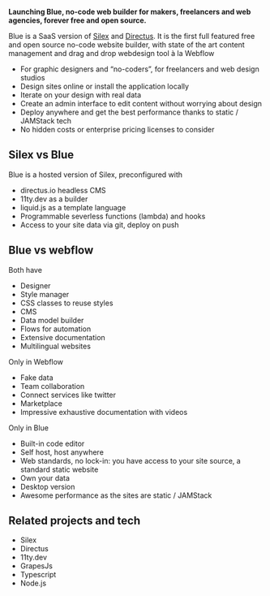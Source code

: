 <script data-host="https://microanalytics.io" data-dnt="false" src="https://microanalytics.io/js/script.js" id="ZwSg9rf6GA" async defer></script>


**Launching Blue, no-code web builder for makers, freelancers and web agencies, forever free and open source.**

Blue is a SaaS version of [Silex](https://www.silex.me) and [Directus](https://directus.io). It is the first full featured free and open source no-code website builder, with state of the art content management and drag and drop webdesign tool à la Webflow

* For graphic designers and “no-coders”, for freelancers and web design studios
* Design sites online or install the application locally
* Iterate on your design with real data
* Create an admin interface to edit content without worrying about design
* Deploy anywhere and get the best performance thanks to static / JAMStack tech
* No hidden costs or enterprise pricing licenses to consider

## Silex vs Blue

Blue is a hosted version of Silex, preconfigured with

* directus.io headless CMS
* 11ty.dev as a builder
* liquid.js as a template language
* Programmable severless functions (lambda) and hooks
* Access to your site data via git, deploy on push

## Blue vs webflow

Both have

* Designer
* Style manager
* CSS classes to reuse styles
* CMS
* Data model builder
* Flows for automation
* Extensive documentation
* Multilingual websites

Only in Webflow

* Fake data
* Team collaboration
* Connect services like twitter
* Marketplace
* Impressive exhaustive documentation with videos

Only in Blue

* Built-in code editor
* Self host, host anywhere
* Web standards, no lock-in: you have access to your site source, a standard static website
* Own your data
* Desktop version
* Awesome performance as the sites are static / JAMStack

## Related projects and tech

* Silex
* Directus
* 11ty.dev
* GrapesJs
* Typescript
* Node.js
